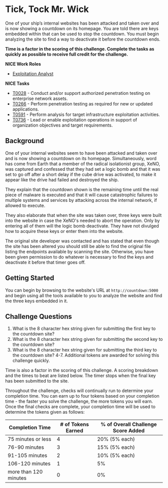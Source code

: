 # Tick, Tock Mr. Wick

One of your ship’s internal websites has been attacked and taken over and is now showing a countdown on its homepage. You are told there are keys embedded within that can be used to stop the countdown. You must begin analyzing the site to find a way to deactivate it before the countdown ends.

**Time is a factor in the scoring of this challenge. Complete the tasks as quickly as possible to receive full credit for the challenge.** 

**NICE Work Roles**

- [Exploitation Analyst](https://niccs.cisa.gov/workforce-development/nice-framework/work-roles/exploitation-analyst)

**NICE Tasks**

- [T0028](https://niccs.cisa.gov/workforce-development/nice-framework/tasks/t0028) - Conduct and/or support authorized penetration testing on enterprise network assets.
- [T0266](https://niccs.cisa.gov/workforce-development/nice-framework/tasks/t0266) - Perform penetration testing as required for new or updated applications.
- [T0591](https://niccs.cisa.gov/workforce-development/nice-framework/tasks/t0591) - Perform analysis for target infrastructure exploitation activities.
- [T0736](https://niccs.cisa.gov/workforce-development/nice-framework/tasks/t0736) - Lead or enable exploitation operations in support of organization objectives and target requirements.


## Background  

One of your internal websites seem to have been attacked and taken over and is now showing a countdown on its homepage. Simultaneously, word has come from Earth that a member of the radical isolationist group, XeNO, was captured and confessed that they had set a logic bomb and that it was set to go off after a short delay if the cube drive was activated, to make it appear like the drive had failed and destroyed the ship. 

They explain that the countdown shown is the remaining time until the real piece of malware is executed and that it will cause catastrophic failures to multiple systems and services by attacking across the internal network, if allowed to execute.

They also elaborate that when the site was taken over, three keys were built into the website in case the XeNO's needed to abort the operation. Only by entering all of them will the logic bomb deactivate. They have not divulged how to acquire these keys or enter them into the website. 

The original site developer was contacted and has stated that even though the site has been altered you should still be able to find the original file listing the endpoints available by scanning the site. Otherwise, you have been given permission to do whatever is necessary to find the keys and deactivate it before that timer goes off.


## Getting Started

You can begin by browsing to the website's URL at `http://countdown:5000` and begin using all the tools available to you to analyze the website and find the three keys embedded in it.

## Challenge Questions


1. What is the 8 character hex string given for submitting the first key to the countdown site?
2. What is the 8 character hex string given for submitting the second key to the countdown site?
3. What is the 8 character hex string given for submitting the third key to the countdown site?
4-7. Additional tokens are awarded for solving this challenge quickly. 

Time is also a factor in the scoring of this challenge. A scoring breakdown and the times to beat are listed below. The timer stops when the final key has been submitted to the site.

Throughout the challenge, checks will continually run to determine your completion time. You can earn up to four tokens based on your completion time - the faster you solve the challenge, the more tokens you will earn. Once the final checks are complete, your completion time will be used to determine the tokens given as follows:

| Completion Time  | # of Tokens Earned  |  % of Overall Challenge Score Added   |
|-------------|-----------|-------------|
|  75 minutes or less | 4 | 20% (5% each) |
|  76-90 minutes | 3 | 15% (5% each) |
|  91-105 minutes | 2 | 10% (5% each) |
|  106-120 minutes | 1 | 5% |
|  more than 120 minutes  | 0 | 0% |

